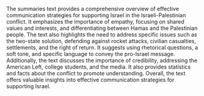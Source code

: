 The summaries text provides a comprehensive overview of effective communication strategies for supporting Israel in the Israeli-Palestinian conflict. It emphasizes the importance of empathy, focusing on shared values and interests, and differentiating between Hamas and the Palestinian people. The text also highlights the need to address specific issues such as the two-state solution, defending against rocket attacks, civilian casualties, settlements, and the right of return. It suggests using rhetorical questions, a soft tone, and specific language to convey the pro-Israel message. Additionally, the text discusses the importance of credibility, addressing the American Left, college students, and the media. It also provides statistics and facts about the conflict to promote understanding. Overall, the text offers valuable insights into effective communication strategies for supporting Israel.